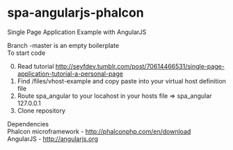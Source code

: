 spa-angularjs-phalcon
=====================

Single Page Application Example with AngularJS

Branch -master is an empty boilerplate<br />
To start code

0. Read tutorial http://seyfdev.tumblr.com/post/70614466531/single-page-application-tutorial-a-personal-page
1. Find  /files/vhost-example and copy paste into your virtual host definition file
2. Route spa_angular to your locahost in your hosts file =>   spa_angular 127.0.0.1
3. Clone repository


Dependencies<br />
Phalcon microframework - http://phalconphp.com/en/download <br />
AngularJS - http://angularjs.org

